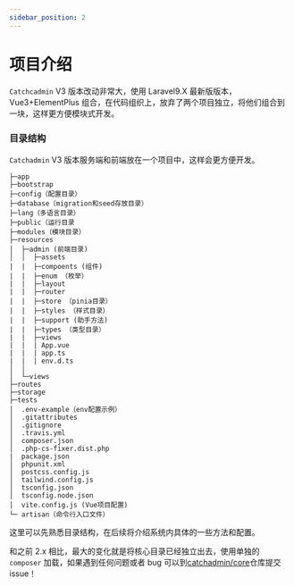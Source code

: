 ```yaml
---
sidebar_position: 2
---
```

# 项目介绍
`Catchcadmin` V3 版本改动非常大，使用 Laravel9.X 最新版版本，Vue3+ElementPlus 组合，在代码组织上，放弃了两个项目独立，将他们组合到一块，这样更方便模块式开发。
### 目录结构
`Catchadmin` V3 版本服务端和前端放在一个项目中，这样会更方便开发。
```
├─app
├─bootstrap
├─config（配置目录）
├─database（migration和seed存放目录）
├─lang（多语言目录）
├─public（运行目录
├─modules（模块目录）
├─resources
│  ├─admin (前端目录)
│  │  ├─assets
|  |  ├─compoents (组件)
|  |  ├─enum （枚举）
|  |  ├─layout 
|  |  ├─router 
|  |  ├─store （pinia目录）
|  |  ├─styles （样式目录）
|  |  ├─support (助手方法)
|  |  ├─types （类型目录）
|  |  ├─views
|  |  | App.vue
|  |  | app.ts
|  |  | env.d.ts
│  │
│  └─views
├─routes
├─storage
├─tests
│  .env-example（env配置示例）
│  .gitattributes
│  .gitignore
│  .travis.yml
│  composer.json
│  .php-cs-fixer.dist.php
|  package.json
│  phpunit.xml
│  postcss.config.js
│  tailwind.config.js
│  tsconfig.json
│  tsconfig.node.json
│  vite.config.js (Vue项目配置)
└─ artisan（命令行入口文件）
```
这里可以先熟悉目录结构，在后续将介绍系统内具体的一些方法和配置。

和之前 2.x 相比，最大的变化就是将核心目录已经独立出去，使用单独的 `composer` 加载，如果遇到任何问题或者 bug 可以到[catchadmin/core](https://github.com/catch-admin/core)仓库提交 issue！